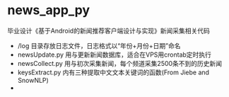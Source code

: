 # news_app_py
毕业设计《基于Android的新闻推荐客户端设计与实现》新闻采集相关代码
- /log 目录存放日志文件，日志格式以“年份+月份+日期”命名
- newsUpdate.py 用与更新新闻数据库，适合在VPS用crontab定时执行
- newsCollect.py 用与初次采集新闻，每个频道采集2500条不到的历史新闻
- keysExtract.py 内有三种提取中文文本关键词的函数(From Jiebe and SnowNLP)
- 
